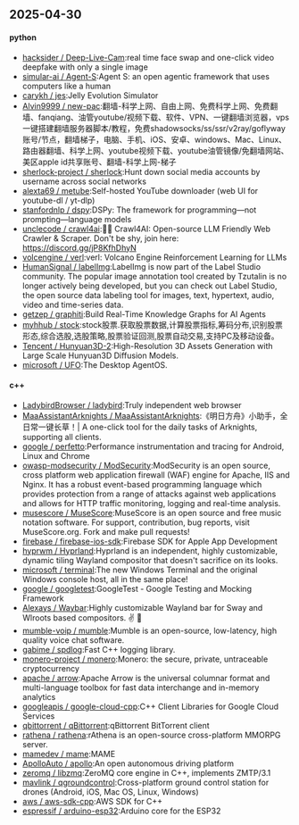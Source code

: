 ## 2025-04-30

#### python
* [hacksider / Deep-Live-Cam](https://github.com/hacksider/Deep-Live-Cam):real time face swap and one-click video deepfake with only a single image
* [simular-ai / Agent-S](https://github.com/simular-ai/Agent-S):Agent S: an open agentic framework that uses computers like a human
* [carykh / jes](https://github.com/carykh/jes):Jelly Evolution Simulator
* [Alvin9999 / new-pac](https://github.com/Alvin9999/new-pac):翻墙-科学上网、自由上网、免费科学上网、免费翻墙、fanqiang、油管youtube/视频下载、软件、VPN、一键翻墙浏览器，vps一键搭建翻墙服务器脚本/教程，免费shadowsocks/ss/ssr/v2ray/goflyway账号/节点，翻墙梯子，电脑、手机、iOS、安卓、windows、Mac、Linux、路由器翻墙、科学上网、youtube视频下载、youtube油管镜像/免翻墙网站、美区apple id共享账号、翻墙-科学上网-梯子
* [sherlock-project / sherlock](https://github.com/sherlock-project/sherlock):Hunt down social media accounts by username across social networks
* [alexta69 / metube](https://github.com/alexta69/metube):Self-hosted YouTube downloader (web UI for youtube-dl / yt-dlp)
* [stanfordnlp / dspy](https://github.com/stanfordnlp/dspy):DSPy: The framework for programming—not prompting—language models
* [unclecode / crawl4ai](https://github.com/unclecode/crawl4ai):🚀🤖 Crawl4AI: Open-source LLM Friendly Web Crawler & Scraper. Don't be shy, join here: https://discord.gg/jP8KfhDhyN
* [volcengine / verl](https://github.com/volcengine/verl):verl: Volcano Engine Reinforcement Learning for LLMs
* [HumanSignal / labelImg](https://github.com/HumanSignal/labelImg):LabelImg is now part of the Label Studio community. The popular image annotation tool created by Tzutalin is no longer actively being developed, but you can check out Label Studio, the open source data labeling tool for images, text, hypertext, audio, video and time-series data.
* [getzep / graphiti](https://github.com/getzep/graphiti):Build Real-Time Knowledge Graphs for AI Agents
* [myhhub / stock](https://github.com/myhhub/stock):stock股票.获取股票数据,计算股票指标,筹码分布,识别股票形态,综合选股,选股策略,股票验证回测,股票自动交易,支持PC及移动设备。
* [Tencent / Hunyuan3D-2](https://github.com/Tencent/Hunyuan3D-2):High-Resolution 3D Assets Generation with Large Scale Hunyuan3D Diffusion Models.
* [microsoft / UFO](https://github.com/microsoft/UFO):The Desktop AgentOS.

#### c++
* [LadybirdBrowser / ladybird](https://github.com/LadybirdBrowser/ladybird):Truly independent web browser
* [MaaAssistantArknights / MaaAssistantArknights](https://github.com/MaaAssistantArknights/MaaAssistantArknights):《明日方舟》小助手，全日常一键长草！| A one-click tool for the daily tasks of Arknights, supporting all clients.
* [google / perfetto](https://github.com/google/perfetto):Performance instrumentation and tracing for Android, Linux and Chrome
* [owasp-modsecurity / ModSecurity](https://github.com/owasp-modsecurity/ModSecurity):ModSecurity is an open source, cross platform web application firewall (WAF) engine for Apache, IIS and Nginx. It has a robust event-based programming language which provides protection from a range of attacks against web applications and allows for HTTP traffic monitoring, logging and real-time analysis.
* [musescore / MuseScore](https://github.com/musescore/MuseScore):MuseScore is an open source and free music notation software. For support, contribution, bug reports, visit MuseScore.org. Fork and make pull requests!
* [firebase / firebase-ios-sdk](https://github.com/firebase/firebase-ios-sdk):Firebase SDK for Apple App Development
* [hyprwm / Hyprland](https://github.com/hyprwm/Hyprland):Hyprland is an independent, highly customizable, dynamic tiling Wayland compositor that doesn't sacrifice on its looks.
* [microsoft / terminal](https://github.com/microsoft/terminal):The new Windows Terminal and the original Windows console host, all in the same place!
* [google / googletest](https://github.com/google/googletest):GoogleTest - Google Testing and Mocking Framework
* [Alexays / Waybar](https://github.com/Alexays/Waybar):Highly customizable Wayland bar for Sway and Wlroots based compositors. ✌️ 🎉
* [mumble-voip / mumble](https://github.com/mumble-voip/mumble):Mumble is an open-source, low-latency, high quality voice chat software.
* [gabime / spdlog](https://github.com/gabime/spdlog):Fast C++ logging library.
* [monero-project / monero](https://github.com/monero-project/monero):Monero: the secure, private, untraceable cryptocurrency
* [apache / arrow](https://github.com/apache/arrow):Apache Arrow is the universal columnar format and multi-language toolbox for fast data interchange and in-memory analytics
* [googleapis / google-cloud-cpp](https://github.com/googleapis/google-cloud-cpp):C++ Client Libraries for Google Cloud Services
* [qbittorrent / qBittorrent](https://github.com/qbittorrent/qBittorrent):qBittorrent BitTorrent client
* [rathena / rathena](https://github.com/rathena/rathena):rAthena is an open-source cross-platform MMORPG server.
* [mamedev / mame](https://github.com/mamedev/mame):MAME
* [ApolloAuto / apollo](https://github.com/ApolloAuto/apollo):An open autonomous driving platform
* [zeromq / libzmq](https://github.com/zeromq/libzmq):ZeroMQ core engine in C++, implements ZMTP/3.1
* [mavlink / qgroundcontrol](https://github.com/mavlink/qgroundcontrol):Cross-platform ground control station for drones (Android, iOS, Mac OS, Linux, Windows)
* [aws / aws-sdk-cpp](https://github.com/aws/aws-sdk-cpp):AWS SDK for C++
* [espressif / arduino-esp32](https://github.com/espressif/arduino-esp32):Arduino core for the ESP32

